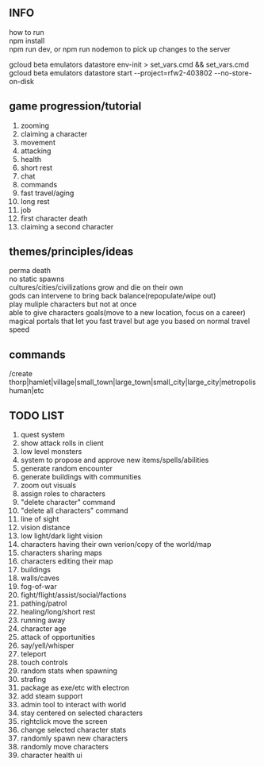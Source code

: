 ## INFO
how to run  
npm install  
npm run dev, or npm run nodemon to pick up changes to the server 

gcloud beta emulators datastore env-init > set_vars.cmd && set_vars.cmd  
gcloud beta emulators datastore start --project=rfw2-403802 --no-store-on-disk 

## game progression/tutorial
1. zooming
2. claiming a character
3. movement
4. attacking
5. health
6. short rest
7. chat
8. commands
9. fast travel/aging
10. long rest
11. job
12. first character death
13. claiming a second character

## themes/principles/ideas
perma death  
no static spawns  
cultures/cities/civilizations grow and die on their own  
gods can intervene to bring back balance(repopulate/wipe out)  
play muliple characters but not at once  
able to give characters goals(move to a new location, focus on a career)  
magical portals that let you fast travel but age you based on normal travel speed

## commands
/create thorp|hamlet|village|small_town|large_town|small_city|large_city|metropolis human|etc

## TODO LIST
1. quest system
2. show attack rolls in client
3. low level monsters
4. system to propose and approve new items/spells/abilities
5. generate random encounter
6. generate buildings with communities
7. zoom out visuals
8. assign roles to characters
9.  "delete character" command
10. "delete all characters" command
11. line of sight
12. vision distance
13. low light/dark light vision
14. characters having their own verion/copy of the world/map
15. characters sharing maps
16. characters editing their map
17. buildings
18. walls/caves
19. fog-of-war
20. fight/flight/assist/social/factions
21. pathing/patrol
22. healing/long/short rest
23. running away
24. character age
25. attack of opportunities
26. say/yell/whisper
27. teleport
28. touch controls
29. random stats when spawning 
30. strafing 
31. package as exe/etc with electron
32. add steam support
33. admin tool to interact with world
34. stay centered on selected characters
35. rightclick move the screen
36. change selected character stats
37. randomly spawn new characters
38. randomly move characters
39. character health ui
